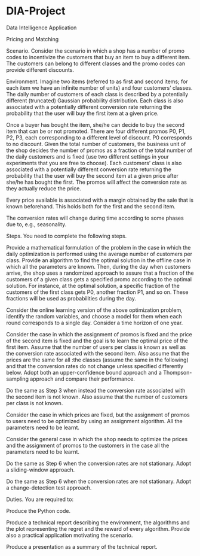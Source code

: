 # DIA-Project
Data Intelligence Application

Pricing and Matching
 

Scenario. Consider the scenario in which a shop has a number of promo codes to incentivize the customers that buy an item to buy a different item. The customers can belong to different classes and the promo codes can provide different discounts.
 

Environment. Imagine two items (referred to as first and second items; for each item we have an infinite number of units) and four customers’ classes. The daily number of customers of each class is described by a potentially different (truncated) Gaussian probability distribution. Each class is also associated with a potentially different conversion rate returning the probability that the user will buy the first item at a given price.
 

Once a buyer has bought the item, she/he can decide to buy the second item that can be or not promoted. There are four different promos P0, P1, P2, P3, each corresponding to a different level of discount. P0 corresponds to no discount. Given the total number of customers, the business unit of the shop decides the number of promos as a fraction of the total number of the daily customers and is fixed (use two different settings in your experiments that you are free to choose). Each customers’ class is also associated with a potentially different conversion rate returning the probability that the user will buy the second item at a given price after she/he has bought the first. The promos will affect the conversion rate as they actually reduce the price. 
 

Every price available is associated with a margin obtained by the sale that is known beforehand. This holds both for the first and the second item. 
 

The conversion rates will change during time according to some phases due to, e.g., seasonality.
 

Steps. You need to complete the following steps.


	
	
Provide a mathematical formulation of the problem in the case in which the daily optimization is performed using the average number of customers per class. Provide an algorithm to find the optimal solution in the offline case in which all the parameters are known. Then, during the day when customers arrive, the shop uses a randomized approach to assure that a fraction of the customers of a given class gets a specified promo according to the optimal solution. For instance, at the optimal solution, a specific fraction of the customers of the first class gets P0, another fraction P1, and so on. These fractions will be used as probabilities during the day.
	
	
	
Consider the online learning version of the above optimization problem, identify the random variables, and choose a model for them when each round corresponds to a single day. Consider a time horizon of one year.
	
	
	
Consider the case in which the assignment of promos is fixed and the price of the second item is fixed and the goal is to learn the optimal price of the first item. Assume that the number of users per class is known as well as the conversion rate associated with the second item. Also assume that the prices are the same for all :the classes (assume the same in the following) and that the conversion rates do not change unless specified differently below. Adopt both an upper-confidence bound approach and a Thompson-sampling approach and compare their performance.
	
	
	
Do the same as Step 3 when instead the conversion rate associated with the second item is not known. Also assume that the number of customers per class is not known.
	
	
	
Consider the case in which prices are fixed, but the assignment of promos to users need to be optimized by using an assignment algorithm. All the parameters need to be learnt. 
	
	
	
Consider the general case in which the shop needs to optimize the prices and the assignment of promos to the customers in the case all the parameters need to be learnt.
	
	
	
Do the same as Step 6 when the conversion rates are not stationary. Adopt a sliding-window approach.
	
	
	
Do the same as Step 6 when the conversion rates are not stationary. Adopt a change-detection test approach.
	

 

Duties. You are required to:


	
	
Produce the Python code.
	
	
	
Produce a technical report describing the environment, the algorithms and the plot representing the regret and the reward of every algorithm. Provide also a practical application motivating the scenario.
	
	
	
Produce a presentation as a summary of the technical report.
